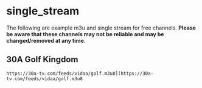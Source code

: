 # single_stream

The following are example m3u and single stream for free channels.  **Please be aware that these channels may not be reliable and may be changed/removed at any time.**

## 30A Golf Kingdom
  ```
https://30a-tv.com/feeds/vidaa/golf.m3u8](https://30a-tv.com/feeds/vidaa/golf.m3u8
   ```
